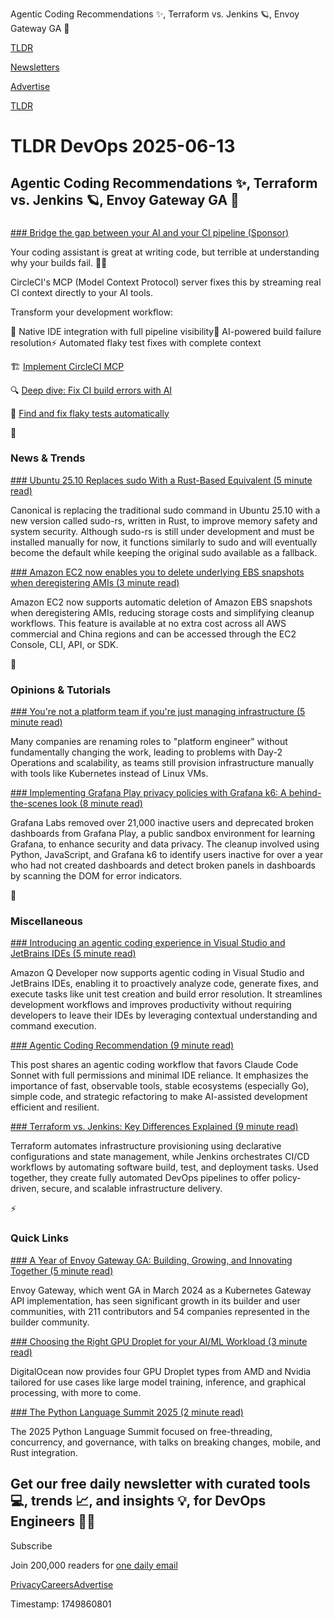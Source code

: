 Agentic Coding Recommendations ✨, Terraform vs. Jenkins 🪐, Envoy Gateway GA 🚀

[TLDR](/)

[Newsletters](/newsletters)

[Advertise](https://advertise.tldr.tech/)

[TLDR](/)

# TLDR DevOps 2025-06-13

## Agentic Coding Recommendations ✨, Terraform vs. Jenkins 🪐, Envoy Gateway GA 🚀

### 

[### Bridge the gap between your AI and your CI pipeline (Sponsor)](https://circleci.com/mcp/?utm_campaign=10149419-Global-FY26-AI_Expansion&amp;utm_source=TLDR%20DevOps&amp;utm_medium=Newsletter)

Your coding assistant is great at writing code, but terrible at understanding why your builds fail. 🤷‍♂️

CircleCI's MCP (Model Context Protocol) server fixes this by streaming real CI context directly to your AI tools.

Transform your development workflow:

🔌 Native IDE integration with full pipeline visibility🤖 AI-powered build failure resolution⚡ Automated flaky test fixes with complete context

🏗️ [Implement CircleCI MCP](https://circleci.com/mcp/?utm_campaign=10149419-Global-FY26-AI_Expansion&utm_source=TLDR%20DevOps&utm_medium=Newsletter)

🔍 [Deep dive: Fix CI build errors with AI](https://circleci.com/blog/fix-ci-build-errors-with-ai/?utm_campaign=10149419-Global-FY26-AI_Expansion&utm_source=TLDR%20DevOps&utm_medium=Newsletter)

🧪 [Find and fix flaky tests automatically](https://circleci.com/blog/fix-flaky-tests-with-ai/?utm_campaign=10149419-Global-FY26-AI_Expansion&utm_source=TLDR%20DevOps&utm_medium=Newsletter)

📱

### News & Trends

[### Ubuntu 25.10 Replaces sudo With a Rust-Based Equivalent (5 minute read)](https://thenewstack.io/ubuntu-25-10-replaces-sudo-with-a-rust-based-equivalent/?utm_source=tldrdevops)

Canonical is replacing the traditional sudo command in Ubuntu 25.10 with a new version called sudo-rs, written in Rust, to improve memory safety and system security. Although sudo-rs is still under development and must be installed manually for now, it functions similarly to sudo and will eventually become the default while keeping the original sudo available as a fallback.

[### Amazon EC2 now enables you to delete underlying EBS snapshots when deregistering AMIs (3 minute read)](https://aws.amazon.com/about-aws/whats-new/2025/06/amazon-ec2-delete-underlying-ebs-snapshots-deregistering-amis/?utm_source=tldrdevops)

Amazon EC2 now supports automatic deletion of Amazon EBS snapshots when deregistering AMIs, reducing storage costs and simplifying cleanup workflows. This feature is available at no extra cost across all AWS commercial and China regions and can be accessed through the EC2 Console, CLI, API, or SDK.

🚀

### Opinions & Tutorials

[### You're not a platform team if you're just managing infrastructure (5 minute read)](https://platformengineering.org/blog/youre-not-a-platform-team-if-youre-just-managing-infrastructure?utm_source=tldrdevops)

Many companies are renaming roles to "platform engineer" without fundamentally changing the work, leading to problems with Day-2 Operations and scalability, as teams still provision infrastructure manually with tools like Kubernetes instead of Linux VMs.

[### Implementing Grafana Play privacy policies with Grafana k6: A behind-the-scenes look (8 minute read)](https://grafana.com/blog/2025/06/10/implementing-grafana-play-privacy-policies-with-grafana-k6-a-behind-the-scenes-look/?utm_source=tldrdevops)

Grafana Labs removed over 21,000 inactive users and deprecated broken dashboards from Grafana Play, a public sandbox environment for learning Grafana, to enhance security and data privacy. The cleanup involved using Python, JavaScript, and Grafana k6 to identify users inactive for over a year who had not created dashboards and detect broken panels in dashboards by scanning the DOM for error indicators.

🎁

### Miscellaneous

[### Introducing an agentic coding experience in Visual Studio and JetBrains IDEs (5 minute read)](https://aws.amazon.com/blogs/devops/introducing-an-agentic-coding-experience-in-visual-studio-and-jetbrains-ides/?utm_source=tldrdevops)

Amazon Q Developer now supports agentic coding in Visual Studio and JetBrains IDEs, enabling it to proactively analyze code, generate fixes, and execute tasks like unit test creation and build error resolution. It streamlines development workflows and improves productivity without requiring developers to leave their IDEs by leveraging contextual understanding and command execution.

[### Agentic Coding Recommendation (9 minute read)](https://lucumr.pocoo.org/2025/6/12/agentic-coding/?utm_source=tldrdevops)

This post shares an agentic coding workflow that favors Claude Code Sonnet with full permissions and minimal IDE reliance. It emphasizes the importance of fast, observable tools, stable ecosystems (especially Go), simple code, and strategic refactoring to make AI-assisted development efficient and resilient.

[### Terraform vs. Jenkins: Key Differences Explained (9 minute read)](https://spacelift.io/blog/terraform-vs-jenkins?utm_source=tldrdevops)

Terraform automates infrastructure provisioning using declarative configurations and state management, while Jenkins orchestrates CI/CD workflows by automating software build, test, and deployment tasks. Used together, they create fully automated DevOps pipelines to offer policy-driven, secure, and scalable infrastructure delivery.

⚡️

### Quick Links

[### A Year of Envoy Gateway GA: Building, Growing, and Innovating Together (5 minute read)](https://www.cncf.io/blog/2025/06/11/a-year-of-envoy-gateway-ga-building-growing-and-innovating-together/?utm_source=tldrdevops)

Envoy Gateway, which went GA in March 2024 as a Kubernetes Gateway API implementation, has seen significant growth in its builder and user communities, with 211 contributors and 54 companies represented in the builder community.

[### Choosing the Right GPU Droplet for your AI/ML Workload (3 minute read)](https://www.digitalocean.com/blog/choosing-the-right-gpu-droplet-for-your-ai-ml-workload?utm_source=tldrdevops)

DigitalOcean now provides four GPU Droplet types from AMD and Nvidia tailored for use cases like large model training, inference, and graphical processing, with more to come.

[### The Python Language Summit 2025 (2 minute read)](https://pyfound.blogspot.com/2025/06/python-language-summit-2025.html?utm_source=tldrdevops)

The 2025 Python Language Summit focused on free-threading, concurrency, and governance, with talks on breaking changes, mobile, and Rust integration.

## Get our free daily newsletter with curated tools 💻, trends 📈, and insights 💡, for DevOps Engineers 👨‍💻

Subscribe

Join 200,000 readers for [one daily email](/api/latest/devops)

[Privacy](/privacy)[Careers](https://jobs.ashbyhq.com/tldr.tech)[Advertise](/devops/advertise)

Timestamp: 1749860801